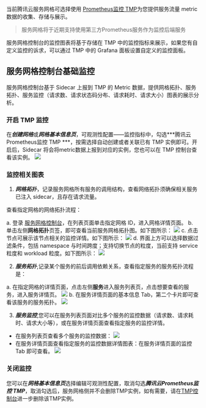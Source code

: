 当前腾讯云服务网格可选择使用 [Prometheus监控 TMP](https://cloud.tencent.com/document/product/457/71896)为您提供服务流量 metric 数据的收集、存储与展示。
> 服务网格将于近期支持使用第三方Prometheus服务作为监控后端服务

服务网格控制台的监控图表将基于存储在 TMP 中的监控指标来展示，如果您有自定义监控的诉求，可以通过 TMP 中的 Grafana 面板设置自定义的监控面板。

## 服务网格控制台基础监控

服务网格控制台基于 Sidecar 上报到 TMP 的 Metric 数据，提供网格拓扑、服务拓扑、服务监控（请求数、请求状态码分布、请求耗时、请求大小）图表的展示分析。

### 开启 TMP 监控
在***创建网格***或***网格基本信息页***，可观测性配置——监控指标中，勾选***腾讯云Prometheus监控 TMP ***，按需选择自动创建或者关联已有 TMP 实例即可。开启后，Sidecar 将会将metric数据上报到对应的实例，您也可以在 TMP 控制台查看该实例。
![](https://qcloudimg.tencent-cloud.cn/raw/064b68e13ee610b9f1b491e41dbdfbc2.png)

### 监控相关图表

1. ***网格拓扑***，记录服务网格所有服务的调用结构，查看网络拓扑须确保相关服务已注入 sidecar，且存在请求流量。

查看指定网格的网络拓扑流程：

a. 登录 [服务网格控制台](https://console.cloud.tencent.com/tke2/mesh)，在列表页面单击指定网格 ID，进入网格详情页面。
b. 单击左侧**网格拓扑**页签，即可查看当前服务网格拓扑图。如下图所示：
![](https://qcloudimg.tencent-cloud.cn/raw/1eaf3b71d5d36af87c91bc07f78a167e.png)
c. 点击节点可展示该节点相关的监控详情。如下图所示：
![](https://main.qcloudimg.com/raw/7672985c2203a42074b37f35dfc7fd2a.png)
d. 界面上方可以选择数据过滤条件，包括 namespace 与时间跨度；支持切换节点的粒度，当前支持 service 粒度和 workload 粒度。如下图所示：
![](https://main.qcloudimg.com/raw/3f091e8c0ca0c98f23b59d5ba6fc81d3.png)


2. ***服务拓扑***,记录某个服务的前后调用依赖关系，查看指定服务的服务拓扑流程是：

a. 在指定网格的详情页面，点击左侧**服务**进入服务列表页，点击想要查看的服务，进入服务详情页。
![](https://main.qcloudimg.com/raw/8b01e1ca0aed5c1d78a9803effb272a0.png)
b. 在服务详情页面的基本信息 Tab，第二个卡片即可查看该服务的服务拓扑。
![](https://main.qcloudimg.com/raw/031055264e7fba1cfffc0b4942c25bf4.png)

3. ***服务监控***,您可以在服务列表页面对比多个服务的监控数据（请求数、请求耗时、请求大小等），或在服务详情页面查看指定服务的监控详情。

- 在服务列表页查看多个服务的监控数据：
![](https://main.qcloudimg.com/raw/ee2db2675ae941d28eec98c850ba8d20.png)
- 在服务详情页面查看指定服务的监控数据详情图表：在服务详情页面的监控 Tab 即可查看。
![](https://main.qcloudimg.com/raw/e77e2471a8e82231327c6ac37b1b9778.png)

### 关闭监控

您可以在***网格基本信息页***选择编辑可观测性配置，取消勾选***腾讯云Prometheus监控 TMP***，取消勾选后，服务网格侧并不会删除TMP实例，如有需要，请在[TMP控制台](https://console.cloud.tencent.com/tke2/prometheus2/list?rid=4)进一步删除该TMP实例。
